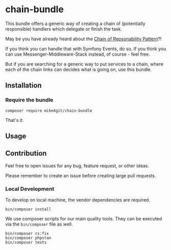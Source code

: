 # chain-bundle
This bundle offers a generic way of creating a chain of (potentially responsible) handlers which delegate or finish the task. 

May be you have already heard about the [Chain of Repsonability Pattern](https://en.wikipedia.org/wiki/Chain-of-responsibility_pattern)?!

If you think you can handle that with Symfony Events, do so.
If you think you can use Messenger-Middleware-Stack instead, of course - feel free.

But if you are searching for a generic way to put services to a chain, where each of the chain links can decides what is going on, use this bundle.

## Installation

### Require the bundle

   ```shell
   composer require mike4git/chain-bundle
   ```

That's it.

## Usage


## Contribution

Feel free to open issues for any bug, feature request, or other ideas.

Please remember to create an issue before creating large pull requests.

### Local Development

To develop on local machine, the vendor dependencies are required.

```shell
bin/composer install
```

We use composer scripts for our main quality tools. They can be executed via the `bin/composer` file as well.

```shell
bin/composer cs:fix
bin/composer phpstan
bin/composer tests
```
